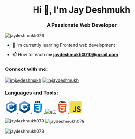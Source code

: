 <h1 align="center">Hi 👋, I'm Jay Deshmukh</h1>
<h3 align="center">A Passionate Web Developer</h3>

<p align="left"> <img src="https://komarev.com/ghpvc/?username=jaydeshmukh078&label=Profile%20views&color=0e75b6&style=flat" alt="jaydeshmukh078" /> </p>

- 🌱 I’m currently learning Frontend web development

- 📫 How to reach me **jaydeshmukh0010@gmail.com**

<h3 align="left">Connect with me:</h3>
<p align="left">
<a href="https://linkedin.com/in/imjaydeshmukh" target="blank"><img align="center" src="https://raw.githubusercontent.com/rahuldkjain/github-profile-readme-generator/master/src/images/icons/Social/linked-in-alt.svg" alt="imjaydeshmukh" height="30" width="40" /></a>
<a href="https://instagram.com/imjaydeshmukh" target="blank"><img align="center" src="https://raw.githubusercontent.com/rahuldkjain/github-profile-readme-generator/master/src/images/icons/Social/instagram.svg" alt="imjaydeshmukh" height="30" width="40" /></a>
</p>

<h3 align="left">Languages and Tools:</h3>
<p align="left"> <a href="https://www.cprogramming.com/" target="_blank" rel="noreferrer"> <img src="https://raw.githubusercontent.com/devicons/devicon/master/icons/c/c-original.svg" alt="c" width="40" height="40"/> </a> <a href="https://www.w3schools.com/cpp/" target="_blank" rel="noreferrer"> <img src="https://raw.githubusercontent.com/devicons/devicon/master/icons/cplusplus/cplusplus-original.svg" alt="cplusplus" width="40" height="40"/> </a> <a href="https://www.w3schools.com/css/" target="_blank" rel="noreferrer"> <img src="https://raw.githubusercontent.com/devicons/devicon/master/icons/css3/css3-original-wordmark.svg" alt="css3" width="40" height="40"/> </a> <a href="https://git-scm.com/" target="_blank" rel="noreferrer"> <img src="https://www.vectorlogo.zone/logos/git-scm/git-scm-icon.svg" alt="git" width="40" height="40"/> </a> <a href="https://www.w3.org/html/" target="_blank" rel="noreferrer"> <img src="https://raw.githubusercontent.com/devicons/devicon/master/icons/html5/html5-original-wordmark.svg" alt="html5" width="40" height="40"/> </a> <a href="https://developer.mozilla.org/en-US/docs/Web/JavaScript" target="_blank" rel="noreferrer"> <img src="https://raw.githubusercontent.com/devicons/devicon/master/icons/javascript/javascript-original.svg" alt="javascript" width="40" height="40"/> </a> </p>

<p><img align="left" src="https://github-readme-stats.vercel.app/api/top-langs?username=jaydeshmukh078&show_icons=true&locale=en&layout=compact" alt="jaydeshmukh078" /></p>

<p>&nbsp;<img align="center" src="https://github-readme-stats.vercel.app/api?username=jaydeshmukh078&show_icons=true&locale=en" alt="jaydeshmukh078" /></p>

<p><img align="center" src="https://github-readme-streak-stats.herokuapp.com/?user=jaydeshmukh078&" alt="jaydeshmukh078" /></p>
